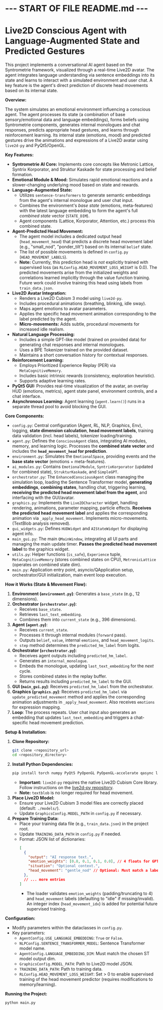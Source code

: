 # --- START OF FILE README.md ---

# Live2D Conscious Agent with Language-Augmented State and Predicted Gestures

This project implements a conversational AI agent based on the Syntrometrie framework, visualized through a real-time Live2D avatar. The agent integrates language understanding via sentence embeddings into its state and learns to interact with a simulated environment and user chat. A key feature is the agent's direct prediction of discrete head movements based on its internal state.

**Overview:**

The system simulates an emotional environment influencing a conscious agent. The agent processes its state (a combination of base sensory/emotional data and language embeddings), forms beliefs using Syntrometrie components, generates internal monologues and chat responses, predicts appropriate head gestures, and learns through reinforcement learning. Its internal state (emotions, mood) and predicted gestures drive the animations and expressions of a Live2D avatar using `live2d-py` and PyQt5/OpenGL.

**Key Features:**

*   **Syntrometrie AI Core:** Implements core concepts like Metronic Lattice, Syntrix Korporator, and Struktur Kaskade for state processing and belief formation.
*   **Emotional Module & Mood:** Simulates rapid emotional reactions and a slower-changing underlying mood based on state and rewards.
*   **Language-Augmented State:**
    *   Utilizes `sentence-transformers` to generate semantic embeddings from the agent's internal monologue and user chat input.
    *   Combines the environment's *base state* (emotions, meta-features) with the latest language embedding to form the agent's full *combined state* vector (`STATE_DIM`).
    *   Agent components (Lattice, Korporator, Attention, etc.) process this combined state.
*   **Agent-Predicted Head Movement:**
    *   The agent model includes a dedicated output head (`head_movement_head`) that predicts a discrete head movement label (e.g., "small_nod", "ponder_tilt") based on its internal `belief` state.
    *   The list of possible movements is defined in `config.py` (`HEAD_MOVEMENT_LABELS`).
    *   **Note:** Currently, this prediction head is *not* explicitly trained with supervised loss (as `RLConfig.HEAD_MOVEMENT_LOSS_WEIGHT` is 0.0). The predicted movements arise from the initialized weights and correlations learned implicitly through the value function training. Future work could involve training this head using labels from `train_data.json`.
*   **Live2D Avatar Integration:**
    *   Renders a Live2D Cubism 3 model using `live2d-py`.
    *   Includes procedural animations (breathing, blinking, idle sway).
    *   Maps agent emotions to avatar parameters.
    *   Applies the specific head movement animation corresponding to the label predicted by the agent.
    *   **Micro-movements:** Adds subtle, procedural movements for increased idle realism.
*   **Natural Language Processing:**
    *   Includes a simple GPT-like model (trained on provided data) for generating chat responses and internal monologues.
    *   Uses a BPE Tokenizer trained on the provided dataset.
    *   Maintains a short conversation history for contextual responses.
*   **Reinforcement Learning:**
    *   Employs Prioritized Experience Replay (PER) via `MetaCognitiveMemory`.
    *   Includes basic intrinsic rewards (consistency, exploration heuristic).
    *   Supports adaptive learning rates.
*   **PyQt5 GUI:** Provides real-time visualization of the avatar, an overlay HUD (emotions, metrics), agent state panel, environment controls, and a chat interface.
*   **Asynchronous Learning:** Agent learning (`agent.learn()`) runs in a separate thread pool to avoid blocking the GUI.

**Core Components:**

*   `config.py`: Central configuration (Agent, RL, NLP, Graphics, Env), logging, **state dimension calculation**, **head movement labels**, training data validation (incl. head labels), tokenizer loading/training.
*   `agent.py`: Defines the `ConsciousAgent` class, integrating AI modules, memory, and learning logic. Processes the **combined state vector** and includes the **`head_movement_head` for prediction**.
*   `environment.py`: Simulates the `EmotionalSpace`, providing events and the **base state vector** (emotions + meta-features).
*   `ai_modules.py`: Contains `EmotionalModule`, `SyntrixKorporator` (updated for combined state), `StrukturKaskade`, and `SimpleGPT`.
*   `orchestrator.py`: The `EnhancedConsciousAgent` class managing the simulation loop, loading the Sentence Transformer model, **generating embeddings**, **combining states**, handling chat, triggering learning, **receiving the predicted head movement label from the agent**, and interfacing with the GUI/avatar.
*   `graphics.py`: Implements the `Live2DCharacter` widget, handling rendering, animations, parameter mapping, particle effects. **Receives the predicted head movement label** and applies the corresponding animation via `_apply_head_movement`. Implements micro-movements. (TextBlob analysis removed).
*   `gui_widgets.py`: Defines `HUDWidget` and `AIStateWidget` for displaying agent info.
*   `main_gui.py`: The main `QMainWindow`, integrating all UI parts and managing the main update timer. **Passes the predicted head movement label** to the graphics widget.
*   `utils.py`: Helper functions (`is_safe`), `Experience` tuple, `MetaCognitiveMemory` (stores combined states on CPU), `MetronicLattice` (operates on combined state dim).
*   `main.py`: Application entry point, asyncio/QApplication setup, orchestrator/GUI initialization, main event loop execution.

**How it Works (State & Movement Flow):**

1.  **Environment (`environment.py`)**: Generates a `base_state` (e.g., 12 dimensions).
2.  **Orchestrator (`orchestrator.py`)**:
    *   Receives `base_state`.
    *   Retrieves `last_text_embedding`.
    *   Combines them into `current_state` (e.g., 396 dimensions).
3.  **Agent (`agent.py`)**:
    *   Receives `current_state`.
    *   Processes it through internal modules (`forward` pass).
    *   Outputs `belief`, `value`, internal `emotions`, and `head_movement_logits`.
    *   `step` method determines the `predicted_hm_label` from logits.
4.  **Orchestrator (`orchestrator.py`)**:
    *   Receives agent outputs including `predicted_hm_label`.
    *   Generates an `internal_monologue`.
    *   Embeds the monologue, updating `last_text_embedding` for the *next* cycle.
    *   Stores combined states in the replay buffer.
    *   Returns results including `predicted_hm_label` to the GUI.
5.  **GUI (`main_gui.py`)**: Receives `predicted_hm_label` from the orchestrator.
6.  **Graphics (`graphics.py`)**: Receives `predicted_hm_label` via `update_predicted_movement` method and applies the corresponding animation adjustments in `_apply_head_movement`. Also receives `emotions` for expression mapping.
7.  **Loop**: The process repeats. User chat input also generates an embedding that updates `last_text_embedding` and triggers a chat-specific head movement prediction.

**Setup & Installation:**

1.  **Clone Repository:**
    ```bash
    git clone <repository_url>
    cd <repository_directory>
    ```
2.  **Install Python Dependencies:**
    ```bash
    pip install torch numpy PyQt5 PyOpenGL PyOpenGL-accelerate qasync live2d-py[cubism3] tokenizers sentence-transformers
    ```
    *   **Important:** `live2d-py` requires the native Live2D Cubism Core library. Follow instructions on the [live2d-py repository](https://github.com/Live2D/live2d-cubism-python).
    *   **Note:** `textblob` is no longer required for head movement.
3.  **Place Live2D Model:**
    *   Ensure your Live2D Cubism 3 model files are correctly placed (default: `./models/`).
    *   Update `GraphicsConfig.MODEL_PATH` in `config.py` if necessary.
4.  **Prepare Training Data:**
    *   Place your training data file (e.g., `train_data.json`) in the project root.
    *   Update `TRAINING_DATA_PATH` in `config.py` if needed.
    *   Format: JSON list of dictionaries:
        ```json
        [
          {
            "output": "AI response text.",
            "emotion_weights": [0.8, 0.1, 0.1, 0.0], // 4 floats for GPT bias
            "situation": "Optional context.",
            "head_movement": "gentle_nod" // Optional: Must match a label in config.HEAD_MOVEMENT_LABELS
          },
          // ... more entries
        ]
        ```
        *   The loader validates `emotion_weights` (padding/truncating to 4) and `head_movement` labels (defaulting to "idle" if missing/invalid). An integer index (`head_movement_idx`) is added for potential future supervised training.

**Configuration:**

*   Modify parameters within the dataclasses in `config.py`.
*   Key parameters:
    *   `AgentConfig.USE_LANGUAGE_EMBEDDING`: `True` or `False`.
    *   `NLPConfig.SENTENCE_TRANSFORMER_MODEL`: Sentence Transformer model name.
    *   `AgentConfig.LANGUAGE_EMBEDDING_DIM`: Must match the chosen ST model output dim.
    *   `GraphicsConfig.MODEL_PATH`: Path to Live2D model JSON.
    *   `TRAINING_DATA_PATH`: Path to training data.
    *   `RLConfig.HEAD_MOVEMENT_LOSS_WEIGHT`: Set > 0 to enable supervised training of the head movement predictor (requires modifications to memory/learning).

**Running the Project:**

```bash
python main.py

